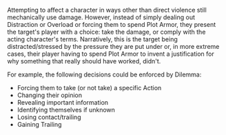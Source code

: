 Attempting to affect a character in ways other than direct violence still mechanically use damage. However, instead of simply dealing out Distraction or Overload or forcing them to spend Plot Armor, they present the target's player with a choice: take the damage, or comply with the acting character's terms. Narratively, this is the target being distracted/stressed by the pressure they are put under or, in more extreme cases, their player having to spend Plot Armor to invent a justification for why something that really should have worked, didn't.

For example, the following decisions could be enforced by Dilemma:
* Forcing them to take (or not take) a specific Action
* Changing their opinion
* Revealing important information
* Identifying themselves if unknown
* Losing contact/trailing
* Gaining Trailing